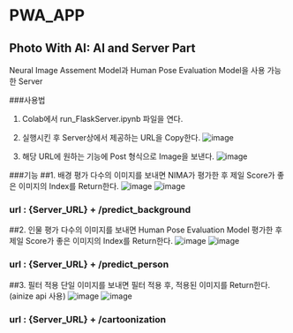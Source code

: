 # PWA_APP

## Photo With AI: AI and Server Part
Neural Image Assement Model과 Human Pose Evaluation Model을 사용 가능한 Server

###사용법
1. Colab에서 run_FlaskServer.ipynb 파일을 연다.
2. 실행시킨 후 Server상에서 제공하는 URL을 Copy한다.
![image](https://user-images.githubusercontent.com/38209962/107195805-2d415780-6a35-11eb-8750-7c17fd26b900.png)

3. 해당 URL에 원하는 기능에 Post 형식으로 Image을 보낸다.
![image](https://user-images.githubusercontent.com/38209962/107196040-72fe2000-6a35-11eb-8b1f-8bee5e3161d7.png)


###기능
##1. 배경 평가
다수의 이미지를 보내면 NIMA가 평가한 후 제일 Score가 좋은 이미지의 Index를 Return한다.
![image](https://user-images.githubusercontent.com/38209962/107196513-0cc5cd00-6a36-11eb-8a88-e2952b1f83b7.png)
![image](https://user-images.githubusercontent.com/38209962/107196659-3ed72f00-6a36-11eb-86e2-4923abd7a4df.png)

### url : {Server_URL} + /predict_background

##2. 인물 평가
다수의 이미지를 보내면 Human Pose Evaluation Model 평가한 후 제일 Score가 좋은 이미지의 Index를 Return한다.
![image](https://user-images.githubusercontent.com/38209962/107196857-83fb6100-6a36-11eb-8ac3-fbafc6bcbaf3.png)
![image](https://user-images.githubusercontent.com/38209962/107196950-a2615c80-6a36-11eb-915a-c825cac156a4.png)


### url : {Server_URL} + /predict_person

##3. 필터 적용
단일 이미지를 보내면 필터 적용 후, 적용된 이미지를 Return한다. (ainize api 사용)
![image](https://user-images.githubusercontent.com/38209962/107197320-156ad300-6a37-11eb-8a39-92d71f063e23.png)
![image](https://user-images.githubusercontent.com/38209962/107197367-24518580-6a37-11eb-9ffb-bd1a772142a8.png)


### url : {Server_URL} + /cartoonization
